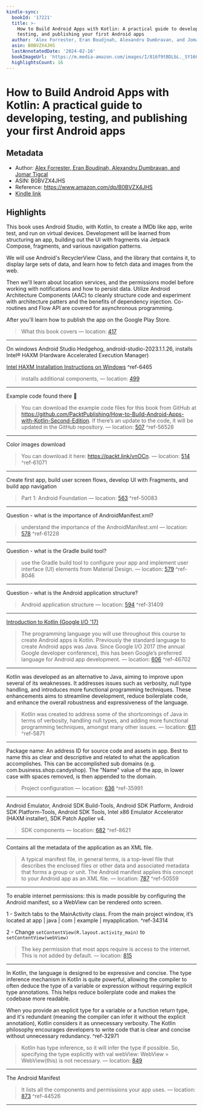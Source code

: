 ```yaml
---
kindle-sync:
  bookId: '17221'
  title: >-
    How to Build Android Apps with Kotlin: A practical guide to developing,
    testing, and publishing your first Android apps
  author: 'Alex Forrester, Eran Boudjnah, Alexandru Dumbravan, and Jomar Tigcal'
  asin: B0BVZX4JHS
  lastAnnotatedDate: '2024-02-16'
  bookImageUrl: 'https://m.media-amazon.com/images/I/816f9tBDLbL._SY160.jpg'
  highlightsCount: 16
---
```


# How to Build Android Apps with Kotlin: A practical guide to developing, testing, and publishing your first Android apps

## Metadata

* Author: [Alex Forrester, Eran Boudjnah, Alexandru Dumbravan, and Jomar Tigcal](https://www.amazon.comundefined)
* ASIN: B0BVZX4JHS
* Reference: https://www.amazon.com/dp/B0BVZX4JHS
* [Kindle link](kindle://book?action=open&asin=B0BVZX4JHS)

## Highlights

This book uses Android Studio, with Kotlin, to create a IMDb like app, write test, and run on virtual devices. Development will be learned from structuring an app, building out the UI with fragments via Jetpack Compose, fragments, and various navigation patterns.

We will use Android's RecyclerView Class, and the library that contains it, to display large sets of data, and learn how to fetch data and images from the web.

Then we'll learn about location services, and the permissions model before working with notifications and how to persist data. Utilize Android Architecture Components (AAC) to cleanly structure code and experiment with architecture patters and the benefits of dependency injection. Co-routines and Flow API are covered for asynchronous programming.

After you'll learn how to publish the app on the Google Play Store.

> What this book covers — location: [417](kindle://book?action=open&asin=B0BVZX4JHS&location=417)

---
On windows Android Studio Hedgehog, android-studio-2023.1.1.26, installs Intel® HAXM (Hardware Accelerated Execution Manager)

[Intel HAXM Installation Instructions on Windows](https://github.com/intel/haxm/wiki/Installation-Instructions-on-Windows) ^ref-6465

> installs additional components, — location: [499](kindle://book?action=open&asin=B0BVZX4JHS&location=499)

---
Example code found there 🙂

> You can download the example code files for this book from GitHub at https://github.com/PacktPublishing/How-to-Build-Android-Apps-with-Kotlin-Second-Edition. If there’s an update to the code, it will be updated in the GitHub repository. — location: [507](kindle://book?action=open&asin=B0BVZX4JHS&location=507) ^ref-56528

---
Color images download

> You can download it here: https://packt.link/vnOCn. — location: [514](kindle://book?action=open&asin=B0BVZX4JHS&location=514) ^ref-61071

---
Create first app, build user screen flows, develop UI with Fragments, and build app navigation

> Part 1: Android Foundation — location: [563](kindle://book?action=open&asin=B0BVZX4JHS&location=563) ^ref-50083

---
Question - what is the importance of AndroidManifest.xml?

> understand the importance of the AndroidManifest.xml — location: [578](kindle://book?action=open&asin=B0BVZX4JHS&location=578) ^ref-61228

---
Question - what is the Gradle build tool?

> use the Gradle build tool to configure your app and implement user interface (UI) elements from Material Design. — location: [579](kindle://book?action=open&asin=B0BVZX4JHS&location=579) ^ref-8046

---
Question - what is the Android application structure?

> Android application structure — location: [594](kindle://book?action=open&asin=B0BVZX4JHS&location=594) ^ref-31409

---
[Introduction to Kotlin (Google I/O '17)](https://www.youtube.com/watch?v=X1RVYt2QKQE&amp;ab_channel=AndroidDevelopers)

> The programming language you will use throughout this course to create Android apps is Kotlin. Previously the standard language to create Android apps was Java. Since Google I/O 2017 (the annual Google developer conference), this has been Google’s preferred language for Android app development. — location: [606](kindle://book?action=open&asin=B0BVZX4JHS&location=606) ^ref-46702

---
Kotlin was developed as an alternative to Java, aiming to improve upon several of its weaknesses. It addresses issues such as verbosity, null type handling, and introduces more functional programming techniques. These enhancements aims to streamline development, reduce boilerplate code, and enhance the overall robustness and expressiveness of the language.

> Kotlin was created to address some of the shortcomings of Java in terms of verbosity, handling null types, and adding more functional programming techniques, amongst many other issues. — location: [611](kindle://book?action=open&asin=B0BVZX4JHS&location=611) ^ref-5871

---
Package name: An address ID for source code and assets in app. Best to name this as clear and descriptive and related to what the application accomplishes. This can be accomplished sub domains (e.g. com.business.shop.candyshop). The "Name" value of the app, in lower case with spaces removed, is then appended to the domain.

> Project configuration — location: [636](kindle://book?action=open&asin=B0BVZX4JHS&location=636) ^ref-35991

---
Android Emulator, Android SDK Build-Tools, Android SDK Platform, Android SDK Platform-Tools, Android SDK Tools, Intel x86 Emulator Accelerator (HAXM installer), SDK Patch Applier v4.

> SDK components — location: [682](kindle://book?action=open&asin=B0BVZX4JHS&location=682) ^ref-8621

---
Contains all the metadata of the application as an XML file.

> A typical manifest file, in general terms, is a top-level file that describes the enclosed files or other data and associated metadata that forms a group or unit. The Android manifest applies this concept to your Android app as an XML file. — location: [787](kindle://book?action=open&asin=B0BVZX4JHS&location=787) ^ref-50559

---
To enable internet permissions: this is made possible by configuring the Android manifest, so a WebView can be rendered onto screen.

1 - Switch tabs to the MainActivity class. From the main project window, it’s located at app | java | com | example | myapplication. ^ref-34314

2 - Change `setContentView(R.layout.activity_main)` to `setContentView(webView)`

> The key permission that most apps require is access to the internet. This is not added by default. — location: [815](kindle://book?action=open&asin=B0BVZX4JHS&location=815)

---
In Kotlin, the language is designed to be expressive and concise. The type inference mechanism in Kotlin is quite powerful, allowing the compiler to often deduce the type of a variable or expression without requiring explicit type annotations. This helps reduce boilerplate code and makes the codebase more readable.

When you provide an explicit type for a variable or a function return type, and it's redundant (meaning the compiler can infer it without the explicit annotation), Kotlin considers it as unnecessary verbosity. The Kotlin philosophy encourages developers to write code that is clear and concise without unnecessary redundancy. ^ref-32971

> Kotlin has type inference, so it will infer the type if possible. So, specifying the type explicitly with val webView: WebView = WebView(this) is not necessary. — location: [849](kindle://book?action=open&asin=B0BVZX4JHS&location=849)

---
The Android Manifest

> It lists all the components and permissions your app uses. — location: [873](kindle://book?action=open&asin=B0BVZX4JHS&location=873) ^ref-44526

---

